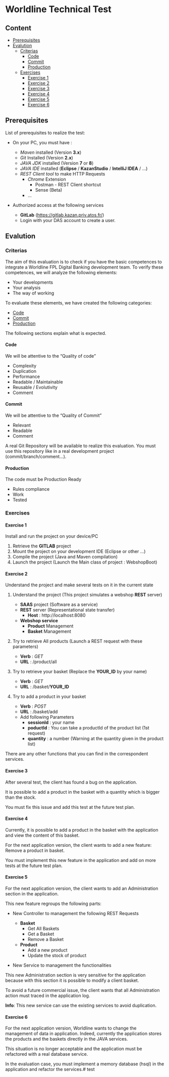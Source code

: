 # Worldline Technical Test

## Content

* [Prerequisites](#prerequisites)
* [Evalution](#eval)
	* [Criterias](#criterias)
		* [Code](#code)
		* [Commit](#commit)
		* [Production](#prod)
	* [Exercises](#exercises)
		* [Exercise 1](#exercise1)
		* [Exercise 2](#exercise2)
		* [Exercise 3](#exercise3)
		* [Exercise 4](#exercise4)
		* [Exercise 5](#exercise5)
		* [Exercise 6](#exercise6)

## <a name="prerequisites"></a>Prerequisites

List of prerequisites to realize the test:
* On your PC, you must have :
   * _Maven_ installed (Version __3.x__)
   * _Git_ Installed (Version __2.x__) 
   * _JAVA JDK_ installed (Version __7__ or __8__)
   * _JAVA IDE_ installed (__Eclipse__ / __KazanStudio__ / __IntelliJ IDEA__ / …)
   * _REST Client tool_ to make HTTP Requests 
     * _Chrome_ Extension
       * Postman - REST Client shortcut
       * Sense (Beta)
     * …

* Authorized access at the following services
  * __GitLab__ (https://gitlab.kazan.priv.atos.fr/) 
  * Login with your DAS account to create a user.

## <a name="eval"></a>Evalution
### <a name="criterias"></a>Criterias

The aim of this evaluation is to check if you have the basic competences to integrate a Worldline FPL Digital Banking development team. To verify these competences, we will analyze the following elements: 

* Your developments
* Your analysis
* The way of working

To evaluate these elements, we have created the following categories:

* [Code](#code)
* [Commit](#commit)
* [Production](#prod)

The following sections explain what is expected. 

#### <a name="code"></a>Code

We will be attentive to the “Quality of code”
* Complexity
* Duplication
* Performance
* Readable / Maintainable
* Reusable / Evolutivity
* Comment

#### <a name="commit"></a>Commit

We will be attentive to the “Quality of Commit”

* Relevant 
* Readable
* Comment

A real Git Repository will be available to realize this evaluation. You must use this repository like in a real development project (commit/branch/comment…).

#### <a name="prod"></a>Production

The code must be Production Ready
* Rules compliance
* Work
* Tested

### <a name="exercises"></a>Exercises

#### <a name="exercise1"></a>Exercise 1

Install and run the project on your device/PC

1. Retrieve the __GITLAB__ project
2. Mount the project on your development IDE (Eclipse or other …)
3. Compile the project (Java and Maven compilation)
4. Launch the project (Launch the Main class of project : WebshopBoot)

#### <a name="exercise2"></a>Exercise 2

Understand the project and make several tests on it in the current state 

1.	Understand the project (This project simulates a webshop __REST__ server)
	* __SAAS__ project (Software as a service)
	* __REST__ server (Representational state transfer)
		* __Host__ : http://localhost:8080
	* __Webshop service__
		* __Product__ Management
		* __Basket__ Management

2.	Try to retrieve All products (Launch a REST request with these parameters)
	* __Verb__ : _GET_
	* __URL__ : /product/all

3.	Try to retrieve your basket (Replace the __YOUR_ID__ by your name)
	* __Verb__ : _GET_
	* __URL__ : /basket/__YOUR_ID__

4. Try to add a product in your basket
	* __Verb__ : _POST_
	* __URL__ : /basket/add
	* Add following Parameters
		* __sessionId__ : your name
		* __poductId__ : You can take a productId of the product list (1st request)
		* __quantity__ : a number (Warning at the quantity given in the product list)

There are any other functions that you can find in the correspondent services.

#### <a name="exercise3"></a>Exercise 3

After several test, the client has found a bug on the application.

It is possible to add a product in the basket with a quantity which is bigger than the stock. 

You must fix this issue and add this test at the future test plan.

#### <a name="exercise4"></a>Exercise 4

Currently, it is possible to add a product in the basket with the application and view the content of this basket. 

For the next application version, the client wants to add a new feature: Remove a product in basket.

You must implement this new feature in the application and add on more tests at the future test plan.

#### <a name="exercise5"></a>Exercise 5

For the next application version, the client wants to add an Administration section in the application.

This new feature regroups the following parts:
* New Controller to management the following REST Requests
	* __Basket__
		* Get All Baskets
		*	Get a Basket
		* Remove a Basket
	* __Product__
		* Add a new product
		* Update the stock of product

* New Service to management the functionalities

This new Administration section is very sensitive for the application because with this section it is possible to modify a client basket. 

To avoid a future commercial issue, the client wants that all Administration action must traced in the application log.

__Info__: This new service can use the existing services to avoid duplication.

#### <a name="exercise6"></a>Exercise 6

For the next application version, Worldline wants to change the management of data in application. Indeed, currently the application stores the products and the baskets directly in the JAVA services. 

This situation is no longer acceptable and the application must be refactored with a real database service.

In the evaluation case, you must implement a memory database (hsql) in the application and refactor the services.# test
